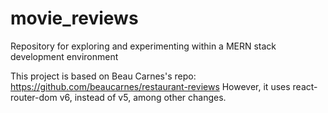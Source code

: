 # movie_reviews
Repository for exploring and experimenting within a MERN stack development environment

This project is based on Beau Carnes's repo: https://github.com/beaucarnes/restaurant-reviews 
However, it uses react-router-dom v6, instead of v5, among other changes.
